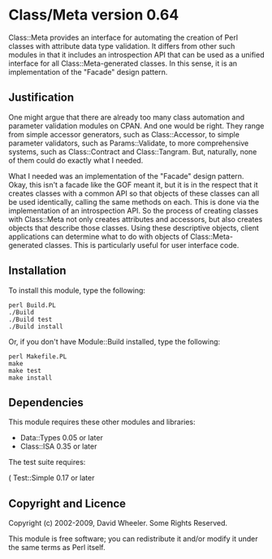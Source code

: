 Class/Meta version 0.64
=======================

Class::Meta provides an interface for automating the creation of Perl classes
with attribute data type validation. It differs from other such modules in
that it includes an introspection API that can be used as a unified interface
for all Class::Meta-generated classes. In this sense, it is an implementation
of the "Facade" design pattern.

Justification
-------------

One might argue that there are already too many class automation and parameter
validation modules on CPAN. And one would be right. They range from simple
accessor generators, such as Class::Accessor, to simple parameter validators,
such as Params::Validate, to more comprehensive systems, such as
Class::Contract and Class::Tangram. But, naturally, none of them could do
exactly what I needed.

What I needed was an implementation of the "Facade" design pattern. Okay, this
isn't a facade like the GOF meant it, but it is in the respect that it
creates classes with a common API so that objects of these classes can all be
used identically, calling the same methods on each. This is done via the
implementation of an introspection API. So the process of creating classes
with Class::Meta not only creates attributes and accessors, but also creates
objects that describe those classes. Using these descriptive objects, client
applications can determine what to do with objects of Class::Meta-generated
classes. This is particularly useful for user interface code.

Installation
------------

To install this module, type the following:

    perl Build.PL
    ./Build
    ./Build test
    ./Build install

Or, if you don't have Module::Build installed, type the following:

    perl Makefile.PL
    make
    make test
    make install

Dependencies
------------

This module requires these other modules and libraries:

* Data::Types 0.05 or later
* Class::ISA 0.35 or later

The test suite requires:

( Test::Simple 0.17 or later

Copyright and Licence
---------------------

Copyright (c) 2002-2009, David Wheeler. Some Rights Reserved.

This module is free software; you can redistribute it and/or modify it under
the same terms as Perl itself.
